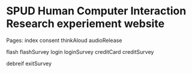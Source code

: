 # SPUD Human Computer Interaction Research experiement website

Pages:
index
consent
thinkAloud
audioRelease

flash
flashSurvey
login
loginSurvey
creditCard
creditSurvey

debreif
exitSurvey